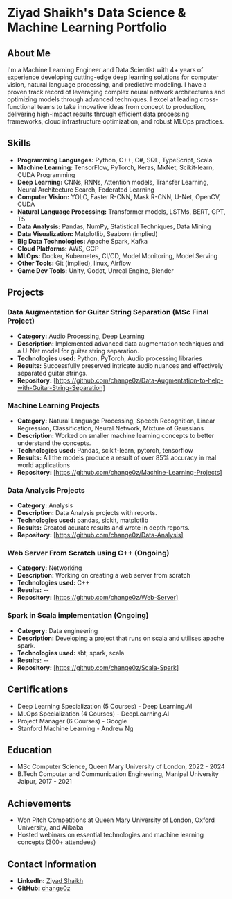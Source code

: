 # Ziyad Shaikh's Data Science & Machine Learning Portfolio

## About Me
I'm a Machine Learning Engineer and Data Scientist with 4+ years of experience developing cutting-edge deep learning solutions for computer vision, natural language processing, and predictive modeling. I have a proven track record of leveraging complex neural network architectures and optimizing models through advanced techniques. I excel at leading cross-functional teams to take innovative ideas from concept to production, delivering high-impact results through efficient data processing frameworks, cloud infrastructure optimization, and robust MLOps practices.

## Skills
- **Programming Languages:** Python, C++, C#, SQL, TypeScript, Scala
- **Machine Learning:** TensorFlow, PyTorch, Keras, MxNet, Scikit-learn, CUDA Programming
- **Deep Learning:** CNNs, RNNs, Attention models, Transfer Learning, Neural Architecture Search, Federated Learning
- **Computer Vision:** YOLO, Faster R-CNN, Mask R-CNN, U-Net, OpenCV, CUDA
- **Natural Language Processing:** Transformer models, LSTMs, BERT, GPT, T5
- **Data Analysis:** Pandas, NumPy, Statistical Techniques, Data Mining
- **Data Visualization:** Matplotlib, Seaborn (implied)
- **Big Data Technologies:** Apache Spark, Kafka
- **Cloud Platforms:** AWS, GCP
- **MLOps:** Docker, Kubernetes, CI/CD, Model Monitoring, Model Serving
- **Other Tools:** Git (implied), linux, Airflow
- **Game Dev Tools:** Unity, Godot, Unreal Engine, Blender

## Projects

### Data Augmentation for Guitar String Separation (MSc Final Project)
- **Category:** Audio Processing, Deep Learning
- **Description:** Implemented advanced data augmentation techniques and a U-Net model for guitar string separation.
- **Technologies used:** Python, PyTorch, Audio processing libraries
- **Results:** Successfully preserved intricate audio nuances and effectively separated guitar strings.
- **Repository:** [https://github.com/change0z/Data-Augmentation-to-help-with-Guitar-String-Separation]

### Machine Learning Projects 
- **Category:** Natural Language Processing, Speech Recognition, Linear Regression, Classification, Neural Network, Mixture of Gaussians
- **Description:** Worked on smaller machine learning concepts to better understand the concepts.
- **Technologies used:** Pandas, scikit-learn, pytorch, tensorflow
- **Results:** All the models produce a result of over 85% accuracy in real world applications
- **Repository:** [https://github.com/change0z/Machine-Learning-Projects]

### Data Analysis Projects 
- **Category:** Analysis
- **Description:** Data Analysis projects with reports.
- **Technologies used:** pandas, sickit, matplotlib 
- **Results:** Created acurate results and wrote in depth reports.
- **Repository:** [https://github.com/change0z/Data-Analysis]

### Web Server From Scratch using C++ (Ongoing) 
- **Category:** Networking
- **Description:** Working on creating a web server from scratch
- **Technologies used:**  C++
- **Results:** --
- **Repository:** [https://github.com/change0z/Web-Server]

### Spark in Scala implementation (Ongoing)
- **Category:** Data engineering
- **Description:** Developing a project that runs on scala and utilises apache spark.
- **Technologies used:** sbt, spark, scala
- **Results:** --
- **Repository:** [https://github.com/change0z/Scala-Spark]

## Certifications
- Deep Learning Specialization (5 Courses) - Deep Learning.AI
- MLOps Specialization (4 Courses) - DeepLearning.AI
- Project Manager (6 Courses) - Google
- Stanford Machine Learning - Andrew Ng

## Education
- MSc Computer Science, Queen Mary University of London, 2022 - 2024
- B.Tech Computer and Communication Engineering, Manipal University Jaipur, 2017 - 2021

## Achievements
- Won Pitch Competitions at Queen Mary University of London, Oxford University, and Alibaba
- Hosted webinars on essential technologies and machine learning concepts (300+ attendees)

## Contact Information
- **LinkedIn:** [Ziyad Shaikh](www.linkedin.com/in/ziyad-shaikh-55250b194)
- **GitHub:** [change0z](https://github.com/change0z/Portfolio)
